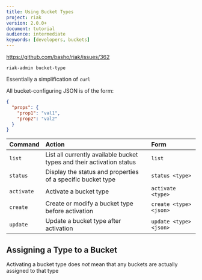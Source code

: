 ```yaml
---
title: Using Bucket Types
project: riak
version: 2.0.0+
document: tutorial
audience: intermediate
keywords: [developers, buckets]
---
```


https://github.com/basho/riak/issues/362

`riak-admin bucket-type`

Essentially a simplification of `curl`

All bucket-configuring JSON is of the form:

```json
{
  "props": {
    "prop1": "val1",
    "prop2": "val2"
  }
}
```

Command | Action | Form |
:-------|:-------|:-----|
`list` | List all currently available bucket types and their activation status | `list` |
`status` | Display the status and properties of a specific bucket type | `status <type>` |
`activate` | Activate a bucket type | `activate <type>` |
`create` | Create or modify a bucket type before activation | `create <type> <json>` |
`update` | Update a bucket type after activation | `update <type> <json>` |

## Assigning a Type to a Bucket

Activating a bucket type does _not_ mean that any buckets are actually assigned to that type


